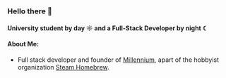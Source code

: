 ### Hello there 👋

#### University student by day ☼ and a Full-Stack Developer by night ☾

#### About Me:
- Full stack developer and founder of [Millennium](https://github.com/SteamClientHomebrew/Millennium), apart of the hobbyist organization [Steam Homebrew](https://github.com/SteamClientHomebrew). 
